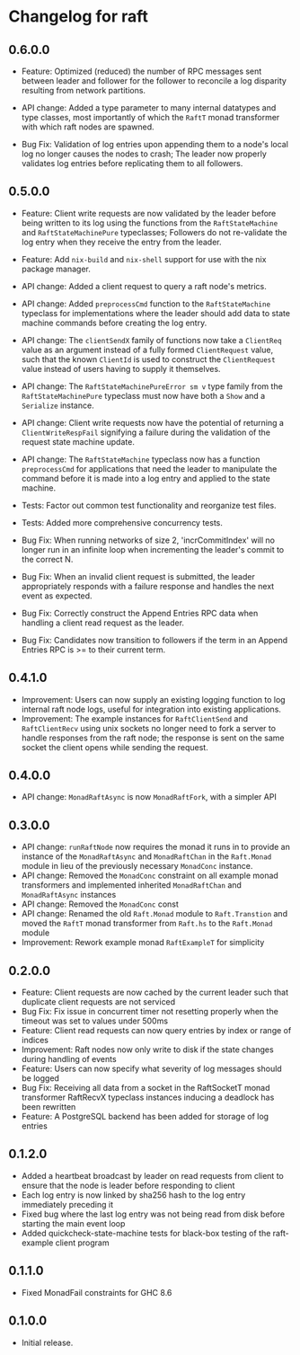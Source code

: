 # Changelog for raft

## 0.6.0.0

- Feature: Optimized (reduced) the number of RPC messages sent between leader 
  and follower for the follower to reconcile a log disparity resulting from
  network partitions.

- API change: Added a type parameter to many internal datatypes and type
  classes, most importantly of which the `RaftT` monad transformer with which
  raft nodes are spawned.

- Bug Fix: Validation of log entries upon appending them to a node's local log 
  no longer causes the nodes to crash; The leader now properly validates log
  entries before replicating them to all followers.

## 0.5.0.0

- Feature: Client write requests are now validated by the leader before being
  written to its log using the functions from the `RaftStateMachine` and
  `RaftStateMachinePure` typeclasses; Followers do not re-validate the log
  entry when they receive the entry from the leader.
- Feature: Add `nix-build` and `nix-shell` support for use with the nix package
  manager.

- API change: Added a client request to query a raft node's metrics.
- API change: Added `preprocessCmd` function to the `RaftStateMachine`
  typeclass for implementations where the leader should add data to state
  machine commands before creating the log entry.
- API change: The `clientSendX` family of functions now take a `ClientReq`
  value as an argument instead of a fully formed `ClientRequest` value, such
  that the known `ClientId` is used to construct the `ClientRequest` value
  instead of users having to supply it themselves.
- API change: The `RaftStateMachinePureError sm v` type family from the
  `RaftStateMachinePure` typeclass must now have both a `Show` and a
  `Serialize` instance.
- API change: Client write requests now have the potential of returning a
  `ClientWriteRespFail` signifying a failure during the validation of the
  request state machine update.
- API change: The `RaftStateMachine` typeclass now has a function
  `preprocessCmd` for applications that need the leader to manipulate the
  command before it is made into a log entry and applied to the state machine.

- Tests: Factor out common test functionality and reorganize test files.
- Tests: Added more comprehensive concurrency tests.

- Bug Fix: When running networks of size 2, 'incrCommitIndex' will no longer run
  in an infinite loop when incrementing the leader's commit to the correct N. 
- Bug Fix: When an invalid client request is submitted, the leader appropriately
  responds with a failure response and handles the next event as expected.
- Bug Fix: Correctly construct the Append Entries RPC data when handling a
  client read request as the leader.
- Bug Fix: Candidates now transition to followers if the term in an Append
  Entries RPC is >= to their current term.

## 0.4.1.0

- Improvement: Users can now supply an existing logging function to log internal
  raft node logs, useful for integration into existing applications.
- Improvement: The example instances for `RaftClientSend` and
  `RaftClientRecv` using unix sockets no longer need to fork a server to handle
  responses from the raft node; the response is sent on the same socket the
  client opens while sending the request.

## 0.4.0.0

- API change: `MonadRaftAsync` is now `MonadRaftFork`, with a simpler API

## 0.3.0.0

- API change: `runRaftNode` now requires the monad it runs in to provide an
  instance of the `MonadRaftAsync` and `MonadRaftChan` in the `Raft.Monad`
  module in lieu of the previously necessary `MonadConc` instance.
- API change: Removed the `MonadConc` constraint on all example monad
  transformers and implemented inherited `MonadRaftChan` and `MonadRaftAsync` 
  instances 
- API change: Removed the `MonadConc` const
- API change: Renamed the old `Raft.Monad` module to `Raft.Transtion` and moved the 
  `RaftT` monad transformer from `Raft.hs` to the `Raft.Monad` module
- Improvement: Rework example monad `RaftExampleT` for simplicity


## 0.2.0.0

- Feature: Client requests are now cached by the current leader such that duplicate
  client requests are not serviced
- Bug Fix: Fix issue in concurrent timer not resetting properly when the timeout
  was set to values under 500ms
- Feature: Client read requests can now query entries by index or range of
  indices
- Improvement: Raft nodes now only write to disk if the state changes during
  handling of events
- Feature: Users can now specify what severity of log messages should be logged
- Bug Fix: Receiving all data from a socket in the RaftSocketT monad
  transformer RaftRecvX typeclass instances inducing a deadlock has been
  rewritten
- Feature: A PostgreSQL backend has been added for storage of log entries

## 0.1.2.0

- Added a heartbeat broadcast by leader on read requests from client to ensure
  that the node is leader before responding to client
- Each log entry is now linked by sha256 hash to the log entry immediately
  preceding it
- Fixed bug where the last log entry was not being read from disk before
  starting the main event loop
- Added quickcheck-state-machine tests for black-box testing of the raft-example
  client program

## 0.1.1.0

- Fixed MonadFail constraints for GHC 8.6

## 0.1.0.0

- Initial release.
